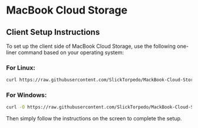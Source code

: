 # MacBook Cloud Storage

## Client Setup Instructions

To set up the client side of MacBook Cloud Storage, use the following one-liner command based on your operating system:

### For Linux:
```bash
curl https://raw.githubusercontent.com/SlickTorpedo/MackBook-Cloud-Storage/refs/heads/main/client/install_scripts/install.sh | bash
```

### For Windows:
```bash
curl -O https://raw.githubusercontent.com/SlickTorpedo/MackBook-Cloud-Storage/refs/heads/main/client/install_scripts/install.bat && install.bat
```

Then simply follow the instructions on the screen to complete the setup.